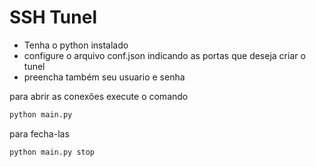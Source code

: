 # SSH Tunel

- Tenha o python instalado
- configure o arquivo conf.json indicando as portas que deseja criar o tunel
- preencha também seu usuario e senha

para abrir as conexões execute o comando
```sh
python main.py
```

para fecha-las
```sh
python main.py stop
```